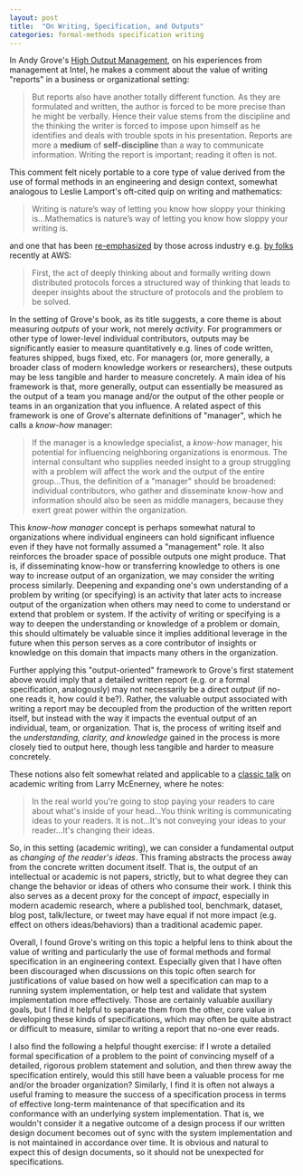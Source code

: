 ```yaml
---
layout: post
title:  "On Writing, Specification, and Outputs"
categories: formal-methods specification writing
---
```


In Andy Grove's [High Output Management](https://www.goodreads.com/book/show/324750.High_Output_Management), on his experiences from management at Intel, he makes a comment about the value of writing "reports" in a business or organizational setting:

<!-- pg. 48 -->

> But reports also have another totally different function. As they are formulated and written, the author is forced to be more precise than he might be verbally. Hence their value stems from the discipline and the thinking the writer is forced to impose upon himself as he identifies and deals with trouble spots in his presentation. Reports are more a **medium** of **self-discipline** than a way to communicate information. Writing the report is important; reading it often is not.

This comment felt nicely portable to a core type of value derived from the use of formal methods in an engineering and design context, somewhat analogous to Leslie Lamport's oft-cited quip on writing and mathematics:

> Writing is nature’s way of letting you know how sloppy your thinking is...Mathematics is nature’s way of letting you know how sloppy your writing is.

and one that has been [re-emphasized](https://www.youtube.com/watch?v=pnfrWPFWbAA) by those across industry e.g. [by folks](https://cacm.acm.org/practice/systems-correctness-practices-at-amazon-web-services/) recently at AWS:    

> First, the act of deeply thinking about and formally writing down distributed protocols forces a structured way of thinking that leads to deeper insights about the structure of protocols and the problem to be solved.

In the setting of Grove's book, as its title suggests, a core theme is about measuring *outputs* of your work, not merely *activity*. For programmers or other type of lower-level individual contributors, outputs may be significantly easier to measure quantitatively e.g. lines of code written, features shipped, bugs fixed, etc. For managers (or, more generally, a broader class of modern knowledge workers or researchers), these outputs may be less tangible and harder to measure concretely. A main idea of his framework is that, more generally, output can essentially be measured as the output of a team you manage and/or the output of the other people or teams in an organization that you influence. A related aspect of this framework is one of Grove's alternate definitions of "manager", which he calls a *know-how* manager:

<!-- page 40 -->
> If the manager is a knowledge specialist, a *know-how* manager, his potential for influencing neighboring organizations is enormous. The internal consultant who supplies needed insight to a group struggling with a problem will affect the work and the output of the entire group...Thus, the definition of a "manager" should be broadened: individual contributors, who gather and disseminate know-how and information should also be seen as middle managers, because they exert great power within the organization.

This *know-how manager* concept is perhaps somewhat natural to organizations where individual engineers can hold significant influence even if they have not formally assumed a "management" role. It also reinforces the broader space of possible outputs one might produce. That is, if disseminating know-how or transferring knowledge to others is one way to increase output of an organization, we may consider the writing process similarly. Deepening and expanding one's own understanding of a problem by writing (or specifying) is an activity that later acts to increase output of the organization when others may need to come to understand or extend that problem or system. If the activity of writing or specifying is a way to deepen the understanding or knowledge of a problem or domain, this should ultimately be valuable since it implies additional leverage in the future when this person serves as a core contributor of insights or knowledge on this domain that impacts many others in the organization.

Further applying this "output-oriented" framework to Grove's first statement above would imply that a detailed written report (e.g. or a formal specification, analogously) may not necessarily be a direct *output* (if no-one reads it, how could it be?). Rather, the valuable output associated with writing a report may be decoupled from the production of the written report itself, but instead with the way it impacts the eventual output of an individual, team, or organization. That is, the process of writing itself and the *understanding, clarity, and knowledge* gained in the process is more closely tied to output here, though less tangible and harder to measure concretely.

These notions also felt somewhat related and applicable to a [classic talk](https://youtu.be/vtIzMaLkCaM?feature=shared&t=1288) on academic writing from Larry McEnerney, where he notes:

> In the real world you're going to stop paying your readers to care about what's inside of your head...You think writing is communicating ideas to your readers. It is not...It's not conveying your ideas to your reader...It's changing their ideas.

So, in this setting (academic writing), we can consider a fundamental output as *changing of the reader's ideas*. This framing abstracts the process away from the concrete written document itself. That is, the output of an intellectual or academic is not papers, strictly, but to what degree they can change the behavior or ideas of others who consume their work. I think this also serves as a decent proxy for the concept of *impact*, especially in modern academic research, where a published tool, benchmark, dataset, blog post, talk/lecture, or tweet may have equal if not more impact (e.g. effect on others ideas/behaviors) than a traditional academic paper.


Overall, I found Grove's writing on this topic a helpful lens to think about the value of writing and particularly the use of formal methods and formal specification in an engineering context. Especially given that I have often been discouraged when discussions on this topic often search for justifications of value based on how well a specification can map to a running system implementation, or help test and validate that system implementation more effectively. Those are certainly valuable auxiliary goals, but I find it helpful to separate them from the other, core value in developing these kinds of specifications, which may often be quite abstract or difficult to measure, similar to writing a report that no-one ever reads. 

I also find the following a helpful thought exercise: if I wrote a detailed formal specification of a problem to the point of convincing myself of a detailed, rigorous problem statement and solution, and then threw away the specification entirely, would this still have been a valuable process for me and/or the broader organization? Similarly, I find it is often not always a useful framing to measure the success of a specification process in terms of effective long-term maintenance of that specification and its conformance with an underlying system implementation. That is, we wouldn't consider it a negative outcome of a design process if our written design document becomes out of sync with the system implementation and is not maintained in accordance over time. It is obvious and natural to expect this of design documents, so it should not be unexpected for specifications.